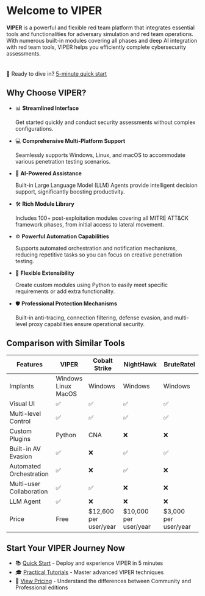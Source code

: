 # Welcome to VIPER

**VIPER** is a powerful and flexible red team platform that integrates essential tools and functionalities for adversary simulation and red team operations. With numerous built-in
modules covering all phases and deep AI integration with red team tools, VIPER helps you efficiently complete cybersecurity assessments.

<div class="tip custom-block" style="padding-top: 8px">

🚀 Ready to dive in? [5-minute quick start](./getting_start)

</div>

## Why Choose VIPER?

- 📊 **Streamlined Interface**

  Get started quickly and conduct security assessments without complex configurations.

- 💻 **Comprehensive Multi-Platform Support**

  Seamlessly supports Windows, Linux, and macOS to accommodate various penetration testing scenarios.

- 🧠 **AI-Powered Assistance**

  Built-in Large Language Model (LLM) Agents provide intelligent decision support, significantly boosting productivity.

- 🛠️ **Rich Module Library**

  Includes 100+ post-exploitation modules covering all MITRE ATT&CK framework phases, from initial access to lateral movement.

- ⚙️ **Powerful Automation Capabilities**

  Supports automated orchestration and notification mechanisms, reducing repetitive tasks so you can focus on creative penetration testing.

- 🔌 **Flexible Extensibility**

  Create custom modules using Python to easily meet specific requirements or add extra functionality.

- 🛡️ **Professional Protection Mechanisms**

  Built-in anti-tracing, connection filtering, defense evasion, and multi-level proxy capabilities ensure operational security.

## Comparison with Similar Tools

| Features                 | VIPER                       | Cobalt Strike         | NightHawk             | BruteRatel           |
|--------------------------|-----------------------------|-----------------------|-----------------------|----------------------|
| Implants                 | Windows<br/>Linux<br/>MacOS | Windows               | Windows               | Windows              |
| Visual UI                | ✅                           | ✅                     | ✅                     | ✅                    |
| Multi-level Control      | ✅                           | ✅                     | ✅                     | ✅                    |
| Custom Plugins           | Python                      | CNA                   | ❌                     | ❌                    |
| Built-in AV Evasion      | ✅                           | ❌                     | ✅                     | ✅                    |
| Automated Orchestration  | ✅                           | ❌                     | ✅                     | ❌                    |
| Multi-user Collaboration | ✅                           | ✅                     | ❌                     | ❌                    |
| LLM Agent                | ✅                           | ❌                     | ❌                     | ❌                    |
| Price                    | Free                        | $12,600 per user/year | $10,000 per user/year | $3,000 per user/year |

## Start Your VIPER Journey Now

+ 📚 [Quick Start](getting_start.md) - Deploy and experience VIPER in 5 minutes
+ 🎓 [Practical Tutorials](../training/index) - Master advanced VIPER techniques
+ 💼 [View Pricing](../pricing) - Understand the differences between Community and Professional editions

